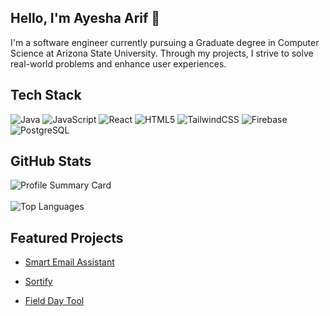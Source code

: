 ## Hello, I'm Ayesha Arif 👋

I'm a software engineer currently pursuing a Graduate degree in Computer Science at Arizona State University. Through my projects, I strive to solve real-world problems and enhance user experiences.

## Tech Stack

![Java](https://img.shields.io/badge/java-%23ED8B00.svg?style=for-the-badge&logo=openjdk&logoColor=white) ![JavaScript](https://img.shields.io/badge/javascript-%23F7DF1E.svg?style=for-the-badge&logo=javascript&logoColor=black) ![React](https://img.shields.io/badge/react-%2320232a.svg?style=for-the-badge&logo=react&logoColor=%2361DAFB) ![HTML5](https://img.shields.io/badge/html5-%23E34F26.svg?style=for-the-badge&logo=html5&logoColor=white) ![TailwindCSS](https://img.shields.io/badge/tailwindcss-%2338B2AC.svg?style=for-the-badge&logo=tailwind-css&logoColor=white) ![Firebase](https://img.shields.io/badge/firebase-%23039BE5.svg?style=for-the-badge&logo=firebase) ![PostgreSQL](https://img.shields.io/badge/postgresql-%23316192.svg?style=for-the-badge&logo=postgresql&logoColor=white) 


## GitHub Stats

 ![Profile Summary Card](https://github-profile-summary-cards.vercel.app/api/cards/profile-details?username=ayeshaArif6&theme=github_dark)
 <br>
 <br>
 ![Top Languages](https://github-readme-stats.vercel.app/api/top-langs/?username=ayeshaArif6&layout=compact&theme=github_dark)


## Featured Projects

- [Smart Email Assistant](https://github.com/ayeshaArif6/EmailWriter)
  
- [Sortify](https://github.com/ayeshaArif6/sortify)
    
- [Field Day Tool](https://github.com/ayeshaArif6/fieldday)
    
<!--
**ayeshaArif6/ayeshaArif6** is a ✨ _special_ ✨ repository because its `README.md` (this file) appears on your GitHub profile.


Here are some ideas to get you started:

- 🔭 I’m currently working on ...
- 🌱 I’m currently learning ...
- 👯 I’m looking to collaborate on ...
- 🤔 I’m looking for help with ...
- 💬 Ask me about ...
- 📫 How to reach me: ...
- 😄 Pronouns: ...
- ⚡ Fun fact: ...
-->
